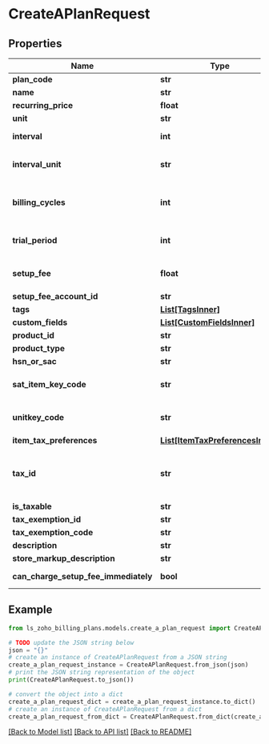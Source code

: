 # CreateAPlanRequest


## Properties

Name | Type | Description | Notes
------------ | ------------- | ------------- | -------------
**plan_code** | **str** | Unique string of your choice which lets you identify this plan. | 
**name** | **str** | Name of your choice to be displayed in the interface and invoices. | 
**recurring_price** | **float** | The customer is charged an amount over an interval for the subscription. | 
**unit** | **str** | A name of your choice to refer to one unit of the plan. | [optional] 
**interval** | **int** | Indicates the number of intervals between each billing. If interval&#x3D;2, the customer would be billed every two months or years depending on the value for interval_unit. | 
**interval_unit** | **str** | The values can be either &lt;code&gt;months&lt;/code&gt; or &lt;code&gt;years&lt;/code&gt;. For interval&#x3D;2 and interval_unit&#x3D;months, the customer is billed every two months. | [optional] [default to 'months']
**billing_cycles** | **int** | Number of cycles this plan&#39;s subscription should run for. If billing_cycles&#x3D;12, the subscription would expire after 12 cycles. If billing_cycles&#x3D;-1, the subscription would run until it is cancelled. If interval&#x3D;2, interval_unit&#x3D;months and billing_cycles&#x3D;12, the customer would be billed every 2 months and this would go on for 12 times. | [optional] [default to -1]
**trial_period** | **int** | Number of free trial days that can be granted when a customer is subscribed to this plan. | [optional] [default to 0]
**setup_fee** | **float** | This indicates a one-time fee charged upfront while creating a subscription for this plan. | [optional] [default to 0]
**setup_fee_account_id** | **str** | Setup Fee Account ID which the setup fee of the plan is associated. | [optional] 
**tags** | [**List[TagsInner]**](TagsInner.md) |  | [optional] 
**custom_fields** | [**List[CustomFieldsInner]**](CustomFieldsInner.md) | Custom fields for a Plan. | [optional] 
**product_id** | **str** | Product ID to which you want to associate this plan with. | 
**product_type** | **str** | Product type for India/UK Edition. | [optional] 
**hsn_or_sac** | **str** | HSN or SAC code for Goods/Services plan | [optional] 
**sat_item_key_code** | **str** | Add SAT Item Key Code for your goods/services. Download the &lt;a href&#x3D; http://omawww.sat.gob.mx/tramitesyservicios/Paginas/documentos/catCFDI_V_4_07122022.xls  &gt;CFDI Catalogs.&lt;/a&gt; | [optional] 
**unitkey_code** | **str** | Add SAT Unit Key Code for your goods/services. Download the &lt;a href&#x3D; http://omawww.sat.gob.mx/tramitesyservicios/Paginas/documentos/catCFDI_V_4_07122022.xls  &gt;CFDI Catalogs.&lt;/a&gt; | [optional] 
**item_tax_preferences** | [**List[ItemTaxPreferencesInner]**](ItemTaxPreferencesInner.md) | Tax preferenece for plan | [optional] 
**tax_id** | **str** | Tax ID to which you would like to associate with this plan. | [optional] [default to 'no tax will be associated']
**is_taxable** | **str** | Set to true if plan must be tax inclusive. | [optional] 
**tax_exemption_id** | **str** | Unique ID of the tax exemption. | [optional] 
**tax_exemption_code** | **str** | Unique code of the tax exemption. | [optional] 
**description** | **str** | Short description regarding the plan. | [optional] 
**store_markup_description** | **str** | Long Description regarding the plan. | [optional] 
**can_charge_setup_fee_immediately** | **bool** | Set this value to \&quot;true\&quot;, if you want to enable upfront setup fees charges while creating or updating subscriptions with this plan. | [optional] 

## Example

```python
from ls_zoho_billing_plans.models.create_a_plan_request import CreateAPlanRequest

# TODO update the JSON string below
json = "{}"
# create an instance of CreateAPlanRequest from a JSON string
create_a_plan_request_instance = CreateAPlanRequest.from_json(json)
# print the JSON string representation of the object
print(CreateAPlanRequest.to_json())

# convert the object into a dict
create_a_plan_request_dict = create_a_plan_request_instance.to_dict()
# create an instance of CreateAPlanRequest from a dict
create_a_plan_request_from_dict = CreateAPlanRequest.from_dict(create_a_plan_request_dict)
```
[[Back to Model list]](../README.md#documentation-for-models) [[Back to API list]](../README.md#documentation-for-api-endpoints) [[Back to README]](../README.md)


